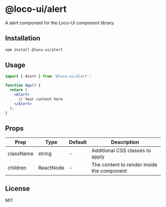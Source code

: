 # @loco-ui/alert

A alert component for the Loco-UI component library.

## Installation

```bash
npm install @loco-ui/alert
```

## Usage

```jsx
import { Alert } from '@loco-ui/alert';

function App() {
  return (
    <Alert>
      // Your content here
    </Alert>
  );
}
```

## Props

| Prop | Type | Default | Description |
|------|------|---------|-------------|
| className | string | - | Additional CSS classes to apply |
| children | ReactNode | - | The content to render inside the component |

## License

MIT
